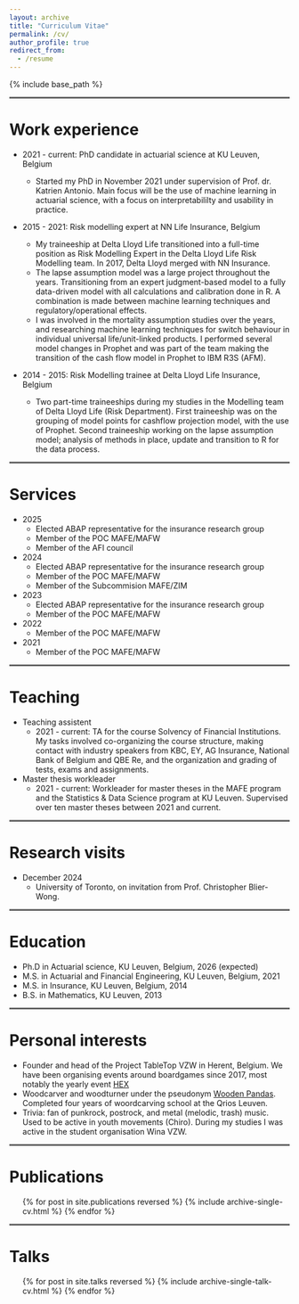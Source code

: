 ```yaml
---
layout: archive
title: "Curriculum Vitae"
permalink: /cv/
author_profile: true
redirect_from:
  - /resume
---
```


{% include base_path %}

<hr style="border: none; border-top: 2px solid gray;" />

Work experience
======

* 2021 - current: PhD candidate in actuarial science at KU Leuven, Belgium
  * Started my PhD in November 2021 under supervision of Prof. dr. Katrien Antonio. Main focus will be the use of machine learning in actuarial science, with a focus on interpretabililty and usability in practice.

* 2015 - 2021: Risk modelling expert at NN Life Insurance, Belgium
  * My traineeship at Delta Lloyd Life transitioned into a full-time position as Risk Modelling Expert in the Delta Lloyd Life Risk Modelling team. In 2017, Delta Lloyd merged with NN Insurance.
  * The lapse assumption model was a large project throughout the years. Transitioning from an expert judgment-based model to a fully data-driven model with all calculations and calibration done in R. A combination is made between machine learning techniques and regulatory/operational effects.
  * I was involved in the mortality assumption studies over the years, and researching machine learning techniques for switch behaviour in individual universal life/unit-linked products. I performed several model changes in Prophet and was part of the team making the transition of the cash flow model in Prophet to IBM R3S (AFM).

* 2014 - 2015: Risk Modelling trainee at Delta Lloyd Life Insurance, Belgium
  * Two part-time traineeships during my studies in the Modelling team of Delta Lloyd Life (Risk Department). First traineeship was on the grouping of model points for cashflow projection model, with the use of Prophet. Second traineeship working on the lapse assumption model; analysis of methods in place, update and transition to R for the data process.

<hr style="border: none; border-top: 2px solid gray;" />

Services
======

* 2025
  * Elected ABAP representative for the insurance research group
  * Member of the POC MAFE/MAFW
  * Member of the AFI council
* 2024
  * Elected ABAP representative for the insurance research group
  * Member of the POC MAFE/MAFW
  * Member of the Subcommision MAFE/ZIM
* 2023
  * Elected ABAP representative for the insurance research group
  * Member of the POC MAFE/MAFW
* 2022
  * Member of the POC MAFE/MAFW
* 2021
  * Member of the POC MAFE/MAFW

<hr style="border: none; border-top: 2px solid gray;" />

Teaching
======

* Teaching assistent
  * 2021 - current: TA for the course Solvency of Financial Institutions. My tasks involved co-organizing the course structure, making contact with industry speakers from KBC, EY, AG Insurance, National Bank of Belgium and QBE Re, and the organization and grading of tests, exams and assignments.
* Master thesis workleader
  * 2021 - current: Workleader for master theses in the MAFE program and the Statistics & Data Science program at KU Leuven. Supervised over ten master theses between 2021 and current.

<hr style="border: none; border-top: 2px solid gray;" />

Research visits
======

* December 2024
  * University of Toronto, on invitation from Prof. Christopher Blier-Wong.

<hr style="border: none; border-top: 2px solid gray;" />

Education
======

* Ph.D in Actuarial science, KU Leuven, Belgium, 2026 (expected)
* M.S. in Actuarial and Financial Engineering, KU Leuven, Belgium, 2021
* M.S. in Insurance, KU Leuven, Belgium, 2014
* B.S. in Mathematics, KU Leuven, 2013

<hr style="border: none; border-top: 2px solid gray;" />

Personal interests
======

* Founder and head of the Project TableTop VZW in Herent, Belgium. We have been organising events around boardgames since 2017, most notably the yearly event <a href="https://www.hexgames.be/">HEX</a>
* Woodcarver and woodturner under the pseudonym <a href="https://www.instagram.com/woodenpandas/">Wooden Pandas</a>. Completed four years of woordcarving school at the Qrios Leuven.
* Trivia: fan of punkrock, postrock, and metal (melodic, trash) music. Used to be active in youth movements (Chiro). During my studies I was active in the student organisation Wina VZW.

<hr style="border: none; border-top: 2px solid gray;" />

Publications
======

  <ul>{% for post in site.publications reversed %}
    {% include archive-single-cv.html %}
  {% endfor %}</ul>

<hr style="border: none; border-top: 2px solid gray;" />

Talks
======

  <ul>{% for post in site.talks reversed %}
    {% include archive-single-talk-cv.html  %}
  {% endfor %}</ul>
